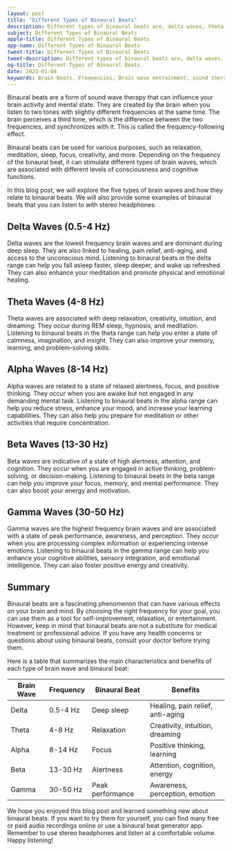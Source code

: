 ```yaml
---
layout: post
title: "Different Types of Binaural Beats"
description: Different types of binaural beats are, delta waves, theta waves, alpha waves and gamma waves. Binaural beats are a form of sound wave therapy that can influence your brain activity and mental state. They are created by the brain when you listen to two tones with slightly different frequencies at the same time.
subject: Different Types of Binaural Beats
apple-title: Different Types of Binaural Beats
app-name: Different Types of Binaural Beats
tweet-title: Different Types of Binaural Beats
tweet-description: Different types of binaural beats are, delta waves, theta waves, alpha waves and gamma waves. Binaural beats are a form of sound wave therapy that can influence your brain activity and mental state. They are created by the brain when you listen to two tones with slightly different frequencies at the same time. 
og-title: Different Types of Binaural Beats
date: 2023-01-04
keywords: Brain Beats, Frequencies, Brain wave entrainment, sound therapy, binaural beats youtube, binaural beats benefits, benefits
---
```

Binaural beats are a form of sound wave therapy that can influence your brain activity and mental state. They are created by the brain when you listen to two tones with slightly different frequencies at the same time. The brain perceives a third tone, which is the difference between the two frequencies, and synchronizes with it. This is called the frequency-following effect.

Binaural beats can be used for various purposes, such as relaxation, meditation, sleep, focus, creativity, and more. Depending on the frequency of the binaural beat, it can stimulate different types of brain waves, which are associated with different levels of consciousness and cognitive functions.

In this blog post, we will explore the five types of brain waves and how they relate to binaural beats. We will also provide some examples of binaural beats that you can listen to with stereo headphones.

## Delta Waves (0.5-4 Hz)

Delta waves are the lowest frequency brain waves and are dominant during deep sleep. They are also linked to healing, pain relief, anti-aging, and access to the unconscious mind. Listening to binaural beats in the delta range can help you fall asleep faster, sleep deeper, and wake up refreshed. They can also enhance your meditation and promote physical and emotional healing.


## Theta Waves (4-8 Hz)

Theta waves are associated with deep relaxation, creativity, intuition, and dreaming. They occur during REM sleep, hypnosis, and meditation. Listening to binaural beats in the theta range can help you enter a state of calmness, imagination, and insight. They can also improve your memory, learning, and problem-solving skills.


## Alpha Waves (8-14 Hz)

Alpha waves are related to a state of relaxed alertness, focus, and positive thinking. They occur when you are awake but not engaged in any demanding mental task. Listening to binaural beats in the alpha range can help you reduce stress, enhance your mood, and increase your learning capabilities. They can also help you prepare for meditation or other activities that require concentration.


## Beta Waves (13-30 Hz)

Beta waves are indicative of a state of high alertness, attention, and cognition. They occur when you are engaged in active thinking, problem-solving, or decision-making. Listening to binaural beats in the beta range can help you improve your focus, memory, and mental performance. They can also boost your energy and motivation.


## Gamma Waves (30-50 Hz)

Gamma waves are the highest frequency brain waves and are associated with a state of peak performance, awareness, and perception. They occur when you are processing complex information or experiencing intense emotions. Listening to binaural beats in the gamma range can help you enhance your cognitive abilities, sensory integration, and emotional intelligence. They can also foster positive energy and creativity.


## Summary

Binaural beats are a fascinating phenomenon that can have various effects on your brain and mind. By choosing the right frequency for your goal, you can use them as a tool for self-improvement, relaxation, or entertainment. However, keep in mind that binaural beats are not a substitute for medical treatment or professional advice. If you have any health concerns or questions about using binaural beats, consult your doctor before trying them.

Here is a table that summarizes the main characteristics and benefits of each type of brain wave and binaural beat:

| Brain Wave | Frequency | Binaural Beat | Benefits |
|------------|-----------|---------------|----------|
| Delta      | 0.5-4 Hz  | Deep sleep    | Healing, pain relief, anti-aging |
| Theta      | 4-8 Hz    | Relaxation    | Creativity, intuition, dreaming |
| Alpha      | 8-14 Hz   | Focus         | Positive thinking, learning |
| Beta       | 13-30 Hz  | Alertness     | Attention, cognition, energy |
| Gamma      | 30-50 Hz  | Peak performance | Awareness, perception, emotion |

We hope you enjoyed this blog post and learned something new about binaural beats. If you want to try them for yourself, you can find many free or paid audio recordings online or use a binaural beat generator app. Remember to use stereo headphones and listen at a comfortable volume. Happy listening!